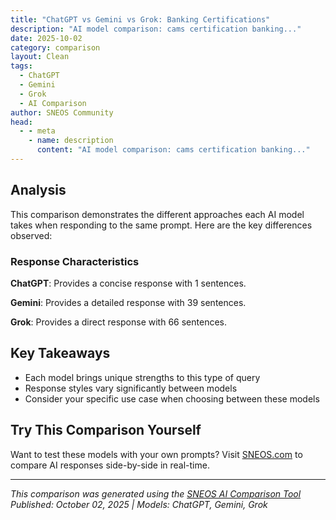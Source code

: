 ```yaml
---
title: "ChatGPT vs Gemini vs Grok: Banking Certifications"
description: "AI model comparison: cams certification banking..."
date: 2025-10-02
category: comparison
layout: Clean
tags:
  - ChatGPT
  - Gemini
  - Grok
  - AI Comparison
author: SNEOS Community
head:
  - - meta
    - name: description
      content: "AI model comparison: cams certification banking..."
---
```


<ChatComparison
  title="ChatGPT vs Gemini vs Grok: Banking Certifications"
  prompt="cams certification banking"
  :responses='{
    "ChatGPT": "Error calling OpenAI API.",
    "Gemini": "You\u0027re likely asking about the **Certified Anti-Money Laundering Specialist (CAMS) certification** in the context of banking. Here\u0027s a breakdown of what you need to know:\n\n**What is CAMS Certification?**\n\n*   **Definition:** CAMS is a globally recognized certification for anti-money laundering (AML) professionals, offered by the Association of Certified Anti-Money Laundering Specialists (ACAMS).\n*   **Focus:** It demonstrates a professional\u0027s understanding of AML principles, regulations, and best practices.\n*   **Importance:** In the banking industry, where institutions are highly susceptible to money laundering and terrorist financing, CAMS certification is often viewed as a valuable credential.\n\n**Why is CAMS Important in Banking?**\n\n*   **Regulatory Compliance:** Banks are subject to stringent AML regulations from various authorities (e.g., FinCEN in the US, FCA in the UK). CAMS-certified professionals help banks implement and maintain effective AML programs to meet these requirements.\n*   **Risk Management:**  CAMS training equips professionals to identify, assess, and mitigate money laundering risks within the bank\u0027s operations.\n*   **Enhanced Skills:** CAMS covers topics like:\n    *   AML laws and regulations\n    *   Customer Due Diligence (CDD) and Know Your Customer (KYC)\n    *   Transaction monitoring\n    *   Sanctions compliance\n    *   Suspicious Activity Reporting (SAR)\n    *   International cooperation\n*   **Career Advancement:** CAMS certification can significantly enhance career prospects for banking professionals working in AML, compliance, risk management, and related areas.  It\u0027s often a requirement or preferred qualification for AML-related job roles.\n*   **Industry Recognition:** Banks often value CAMS because it provides a standardized measure of AML competence, allowing them to demonstrate to regulators that they employ qualified professionals.\n\n**Who Should Get CAMS Certification in Banking?**\n\n*   **AML Compliance Officers:**  This is a primary role where CAMS is highly relevant.\n*   **KYC/CDD Analysts:** Those responsible for customer due diligence processes.\n*   **Transaction Monitoring Specialists:**  Those who monitor transactions for suspicious activity.\n*   **Fraud Investigators:** Individuals investigating potential fraud and financial crimes.\n*   **Internal Auditors:**  Auditors who assess the effectiveness of AML programs.\n*   **Risk Managers:** Professionals responsible for identifying and mitigating AML risks.\n*   **Bank Managers and Executives:**  Having a general understanding of AML is beneficial for leadership roles.\n\n**How to Get CAMS Certified**\n\n1.  **Become an ACAMS Member:** You must be a member to register for the CAMS exam.  Membership provides access to study materials and resources.\n2.  **Study for the Exam:** ACAMS offers study guides, online courses, and training seminars to help you prepare.  You can also use independent study methods.\n3.  **Register for the Exam:**  Register and pay the exam fee through the ACAMS website.\n4.  **Pass the Exam:**  The CAMS exam is a multiple-choice exam covering the core areas of AML.\n5.  **Maintain Certification:** To maintain your CAMS certification, you must earn continuing education credits (CECs) and renew your membership periodically.\n\n**Key Considerations:**\n\n*   **Cost:** CAMS certification involves costs for membership, study materials, exam fees, and ongoing maintenance.\n*   **Time Commitment:** Preparing for the CAMS exam requires a significant time investment for studying.\n*   **Experience:** While not always a strict requirement, some years of experience in a relevant field (banking, finance, compliance) can be helpful for understanding the exam material.\n\nIn summary, CAMS certification is a valuable asset for banking professionals seeking to advance their careers in AML and compliance.  It demonstrates a commitment to professional development and a thorough understanding of the complexities of combating financial crime.\n",
    "Grok": "The **CAMS Certification** stands for **Certified Anti-Money Laundering Specialist**. It is a globally recognized certification offered by the **Association of Certified Anti-Money Laundering Specialists (ACAMS)**, which is the largest international membership organization dedicated to enhancing the knowledge and skills of anti-money laundering (AML) and counter-terrorism financing (CTF) professionals.\n\n### Relevance to Banking\nIn the banking and financial services industry, the CAMS certification is highly valued because it demonstrates expertise in identifying and preventing money laundering, terrorist financing, and other financial crimes. Banks and financial institutions are heavily regulated and must comply with AML/CTF laws and regulations such as the **Bank Secrecy Act (BSA)** in the U.S., the **EU AML Directives**, or other local laws. CAMS-certified professionals are equipped to help organizations meet these compliance requirements.\n\n### Key Details About CAMS Certification\n1. **Who Should Pursue It?**\n   - Professionals working in banking, financial services, or related industries.\n   - Roles such as AML analysts, compliance officers, risk managers, auditors, and investigators.\n   - Individuals looking to advance their careers in financial crime prevention.\n\n2. **Topics Covered**\n   The CAMS certification curriculum includes:\n   - Money laundering and terrorist financing risks and methods.\n   - AML/CTF compliance programs and frameworks.\n   - Conducting and supporting investigations.\n   - International AML/CTF standards (e.g., FATF recommendations).\n   - Risk management and due diligence processes (e.g., KYC - Know Your Customer).\n\n3. **Eligibility Requirements**\n   To earn the CAMS certification, you must meet certain eligibility criteria based on education and work experience:\n   - A minimum of 40 ACAMS credits (earned through a combination of education, work experience, and professional certifications).\n   - Examples:\n     - Bachelor\u2019s degree or higher = 10 credits.\n     - Each year of relevant work experience = 10 credits.\n     - Other certifications (e.g., CPA, CFE) may also count for credits.\n   - If you don\u2019t meet the eligibility criteria upfront, you can still take the exam and earn the certification once you accumulate the required credits.\n\n4. **Exam Details**\n   - Format: 120 multiple-choice questions.\n   - Duration: 3.5 hours.\n   - Passing Score: 75 out of 120.\n   - Cost: Varies by region; typically around $1,295\u2013$1,695 for non-members (includes study materials). Discounts are available for ACAMS members.\n   - Study Materials: ACAMS provides a study guide, practice exams, and access to webinars or training sessions.\n\n5. **Steps to Get Certified**\n   - Apply for the CAMS certification through the ACAMS website.\n   - Pay the exam fee or purchase a study package.\n   - Prepare for the exam using ACAMS resources or third-party materials.\n   - Schedule and take the exam at a Pearson VUE test center or online.\n   - Maintain certification through annual continuing education (CE) credits and membership fees.\n\n6. **Benefits for Banking Professionals**\n   - **Career Advancement**: CAMS is often a prerequisite or preferred qualification for senior roles in AML/CTF and compliance.\n   - **Global Recognition**: Accepted and respected in over 175 countries.\n   - **Networking Opportunities**: Access to ACAMS membership events, conferences, and resources.\n   - **Regulatory Compliance**: Demonstrates expertise in helping banks avoid penalties and reputational damage due to non-compliance.\n\n7. **Challenges**\n   - The exam can be rigorous and requires significant preparation (often 3\u20136 months of study).\n   - Ongoing maintenance of certification requires annual fees and CE credits.\n   - Cost may be a barrier for some individuals, though many employers in banking sponsor or reimburse certification expenses.\n\n### Why It\u2019s Important in Banking\n- Banks are prime targets for money laundering due to the high volume of transactions.\n- Regulatory bodies impose hefty fines for AML/CTF violations (e.g., HSBC\u2019s $1.9 billion fine in 2012 for AML failures).\n- CAMS-certified professionals help banks design and implement robust compliance programs, conduct risk assessments, and train staff on detecting suspicious activity.\n\n### How to Get Started\n- Visit the **ACAMS website** (www.acams.org) for detailed information on eligibility, fees, and registration.\n- Join ACAMS as a member for discounted rates and access to additional resources.\n- Look for employer-sponsored training or reimbursement programs if you\u2019re alreadyworking in banking.\n\nIf you\u0027re in banking or aiming for a career in financial compliance, obtaining the CAMS certification can be a game-changer. Do you have any specific questions about the process, study resources, or its application in a particular region or role?"
  }'
  published-date="14:12"
/>

## Analysis

This comparison demonstrates the different approaches each AI model takes when responding to the same prompt. Here are the key differences observed:

### Response Characteristics

**ChatGPT**: Provides a concise response with 1 sentences. 

**Gemini**: Provides a detailed response with 39 sentences. 

**Grok**: Provides a direct response with 66 sentences. 

## Key Takeaways

- Each model brings unique strengths to this type of query
- Response styles vary significantly between models
- Consider your specific use case when choosing between these models

## Try This Comparison Yourself

Want to test these models with your own prompts? Visit [SNEOS.com](https://sneos.com) to compare AI responses side-by-side in real-time.

---

*This comparison was generated using the [SNEOS AI Comparison Tool](https://sneos.com)*
*Published: October 02, 2025 | Models: ChatGPT, Gemini, Grok*
